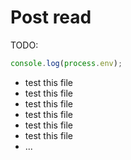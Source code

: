 # Post read

TODO:

```javascript
console.log(process.env);
```

- test this file
- test this file
- test this file
- test this file
- test this file
- test this file
- ...
